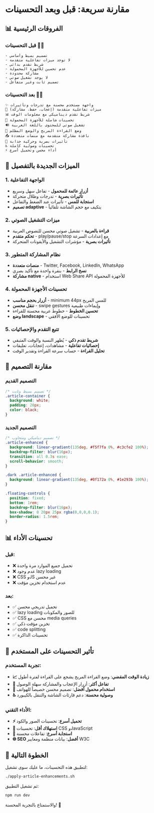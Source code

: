 # مقارنة سريعة: قبل وبعد التحسينات

## 📊 الفروقات الرئيسية

### قبل التحسينات 📱❌
```
- تصميم بسيط وأساسي
- لا توجد ميزات تفاعلية متقدمة
- شريط تقدم بدائي
- عدم تحسين للأجهزة المحمولة
- مشاركة محدودة
- لا يوجد تشغيل صوتي
- تصميم ثابت وغير متفاعل
```

### بعد التحسينات 🚀✅
```
✨ واجهة مستخدم محسنة مع تدرجات وتأثيرات
🎯 ميزات تفاعلية متقدمة (إعجاب، حفظ، مشاركة)
📊 شريط تقدم ديناميكي مع معلومات الوقت
📱 تحسينات شاملة للأجهزة المحمولة
🔊 تشغيل صوتي للمحتوى باللغة العربية
🌙 وضع القراءة المريح والوضع المظلم
📤 نافذة مشاركة متقدمة مع منصات متعددة
🎨 تأثيرات بصرية وحركية جذابة
♿ تحسينات وصولية كاملة
⚡ أداء محسن وتحميل أسرع
```

## 🎯 الميزات الجديدة بالتفصيل

### 1. الواجهة التفاعلية
- **أزرار عائمة للمحمول** - تفاعل سهل وسريع
- **تأثيرات بصرية** - تدرجات وظلال متحركة
- **استجابة للمس** - تأثيرات عند الضغط والتفاعل
- **تصميم adaptive** - يتكيف مع حجم الشاشة تلقائياً

### 2. ميزات التشغيل الصوتي
- **قراءة بالعربية** - تشغيل صوتي محسن للنصوص العربية
- **تحكم متقدم** - play/pause/stop مع إعدادات السرعة
- **تأثيرات بصرية** - مؤشرات التشغيل والأيقونات المتحركة

### 3. نظام المشاركة المتطور
- **منصات متعددة** - Twitter, Facebook, LinkedIn, WhatsApp
- **نسخ الرابط** - بنقرة واحدة مع تأكيد بصري
- **مشاركة native** - استخدام Web Share API للأجهزة المحمولة

### 4. تحسينات الأجهزة المحمولة
- **أزرار بحجم مناسب** - minimum 44px للمس المريح
- **تنقل محسن** - swipe gestures وإيماءات طبيعية
- **تحسين الخطوط** - خطوط عربية محسنة للقراءة
- **وضع landscape** - تحسينات للوضع الأفقي

### 5. تتبع التقدم والإحصائيات
- **شريط تقدم ذكي** - يُظهر النسبة والوقت المتبقي
- **إحصائيات تفاعلية** - مشاهدات، إعجابات، تعليقات
- **تحليل القراءة** - حساب سرعة القراءة وتقدير الوقت

## 🎨 مقارنة التصميم

### التصميم القديم
```css
/* تصميم بسيط وثابت */
.article-container {
  background: white;
  padding: 20px;
  color: black;
}
```

### التصميم الجديد
```css
/* تصميم ديناميكي ومتجاوب */
.article-enhanced {
  background: linear-gradient(135deg, #f5f7fa 0%, #c3cfe2 100%);
  backdrop-filter: blur(16px);
  transition: all 0.3s ease;
  scroll-behavior: smooth;
}

.dark .article-enhanced {
  background: linear-gradient(135deg, #0f172a 0%, #1e293b 100%);
}

.floating-controls {
  position: fixed;
  bottom: 1rem;
  backdrop-filter: blur(16px);
  box-shadow: 0 20px 25px rgba(0,0,0,0.1);
  border-radius: 1.5rem;
}
```

## 📊 تحسينات الأداء

### قبل:
- ❌ تحميل جميع الموارد مرة واحدة
- ❌ عدم وجود lazy loading
- ❌ CSS وJS غير محسن
- ❌ عدم استخدام تخزين مؤقت

### بعد:
- ✅ تحميل تدريجي محسن
- ✅ lazy loading للصور والمكونات
- ✅ CSS محسن مع media queries
- ✅ تخزين مؤقت ذكي
- ✅ code splitting
- ✅ تحسينات الذاكرة

## 🎯 تأثير التحسينات على المستخدم

### تجربة المستخدم:
- **📈 زيادة الوقت المقضي**: وضع القراءة المريح يشجع على القراءة لفترة أطول
- **🎯 تفاعل أكثر**: أزرار الإعجاب والمشاركة سهلة الوصول
- **📱 استخدام محمول أفضل**: تصميم محسن خصيصاً للهواتف
- **♿ وصولية محسنة**: دعم قارئات الشاشة والتنقل بالكيبورد

### الأداء التقني:
- **⚡ تحميل أسرع**: تحسينات الصور والكود
- **🔋 استهلاك أقل**: تحسينات CSS وJavaScript
- **📱 استجابة أسرع**: تفاعلات محسنة
- **🌐 SEO أفضل**: بيانات منظمة ومعايير W3C

## 🚀 الخطوة التالية

لتطبيق هذه التحسينات، ما عليك سوى تشغيل:

```bash
./apply-article-enhancements.sh
```

ثم تشغيل التطبيق:

```bash
npm run dev
```

والاستمتاع بالتجربة المحسنة! 🎉
